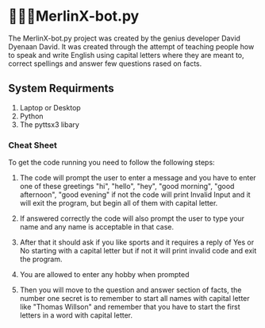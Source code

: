 # 👨🏿‍💻MerlinX-bot.py

The MerlinX-bot.py project was created by the genius developer David Dyenaan David. It was created through the attempt of teaching people how to speak and write English using capital letters where they are meant to, correct spellings and answer few questions rased on facts.

## System Requirments
1. Laptop or Desktop
2. Python
3. The pyttsx3 libary

### Cheat Sheet

To get the code running you need to follow the following steps:

1. The code will prompt the user to enter a message and you have to enter one of these greetings "hi", "hello", "hey", "good morning", "good afternoon", "good evening" if not the code will print Invalid Input and it will exit the program, but begin all of them with capital letter.

2. If answered correctly the code will also prompt the user to type your name and any name is acceptable in that case.

3. After that it should ask if you like sports and it requires a reply of Yes or No starting with a capital letter but if not it will print invalid code and exit the program.

4. You are allowed to enter any hobby when prompted

5. Then you will move to the question and answer section of facts, the number one secret is to remember to start all names with capital letter like "Thomas Willson" and remember that you have to start the first letters in a word with capital letter.